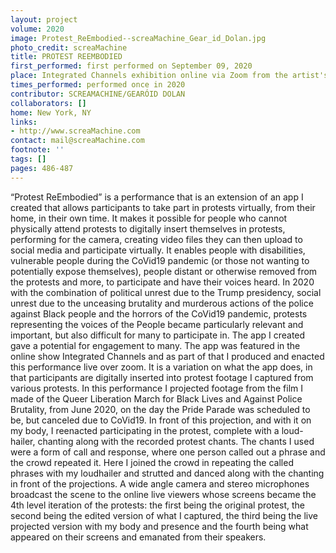 ```yaml
---
layout: project
volume: 2020
image: Protest_ReEmbodied--screaMachine_Gear_id_Dolan.jpg
photo_credit: screaMachine
title: PROTEST REEMBODIED
first_performed: first performed on September 09, 2020
place: Integrated Channels exhibition online via Zoom from the artist's home
times_performed: performed once in 2020
contributor: SCREAMACHINE/GEARÓID DOLAN
collaborators: []
home: New York, NY
links:
- http://www.screaMachine.com
contact: mail@screaMachine.com
footnote: ''
tags: []
pages: 486-487
---
```




“Protest ReEmbodied” is a performance that is an extension of an app I created that allows participants to take part in protests virtually, from their home, in their own time. It makes it possible for people who cannot physically attend protests to digitally insert themselves in protests, performing for the camera, creating video files they can then upload to social media and participate virtually. It enables people with disabilities, vulnerable people during the CoVid19 pandemic (or those not wanting to potentially expose themselves), people distant or otherwise removed from the protests and more, to participate and have their voices heard. In 2020 with the combination of political unrest due to the Trump presidency, social unrest due to the unceasing brutality and murderous actions of the police against Black people and the horrors of the CoVid19 pandemic, protests representing the voices of the People became particularly relevant and important, but also difficult for many to participate in. The app I created gave a potential for engagement to many.
The app was featured in the online show Integrated Channels and as part of that I produced and enacted this performance live over zoom. It is a variation on what the app does, in that participants are digitally inserted into protest footage I captured from various protests. In this performance I projected footage from the film I made of the Queer Liberation March for Black Lives and Against Police Brutality, from June 2020, on the day the Pride Parade was scheduled to be, but canceled due to CoVid19. In front of this projection, and with it on my body, I reenacted participating in the protest, complete with a loud-hailer, chanting along with the recorded protest chants. The chants I used were a form of call and response, where one person called out a phrase and the crowd repeated it. Here I joined the crowd in repeating the called phrases with my loudhailer and strutted and danced along with the chanting in front of the projections. A wide angle camera and stereo microphones broadcast the scene to the online live viewers whose screens became the 4th level iteration of the protests: the first being the original protest, the second being the edited version of what I captured, the third being the live projected version with my body and presence and the fourth being what appeared on their screens and emanated from their speakers.
